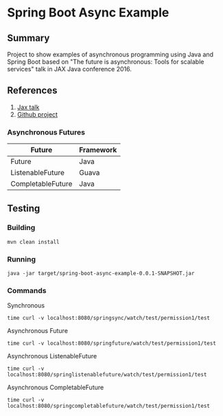 # Spring Boot Async Example

## Summary

Project to show examples of asynchronous programming using Java and Spring Boot based on "The future is asynchronous: Tools for scalable services" talk in JAX Java conference 2016.

## References

1. [Jax talk](https://www.youtube.com/watch?v=F32XoAPijTo)
2. [Github project](https://github.com/chbatey/java-async-talk)

### Asynchronous Futures

| Future            | Framework   |
| ----------------- |-------------|
| Future            | Java        |
| ListenableFuture  | Guava       |
| CompletableFuture | Java        | 

## Testing
### Building

```
mvn clean install
```

### Running

```
java -jar target/spring-boot-async-example-0.0.1-SNAPSHOT.jar
```

### Commands

Synchronous

```
time curl -v localhost:8080/springsync/watch/test/permission1/test
```

Asynchronous Future

```
time curl -v localhost:8080/springfuture/watch/test/permission1/test
```

Asynchronous ListenableFuture

```
time curl -v localhost:8080/springlistenablefuture/watch/test/permission1/test
```

Asynchronous CompletableFuture

```
time curl -v localhost:8080/springcompletablefuture/watch/test/permission1/test
```